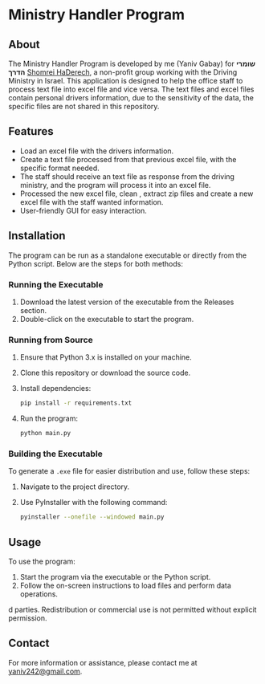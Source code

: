
# Ministry Handler Program

## About

The Ministry Handler Program is developed by me (Yaniv Gabay) for **שומרי הדרך** [Shomrei HaDerech](https://www.shomriderech.org.il/), a non-profit group working with the Driving Ministry in Israel.
This application is designed to help the office staff to process text file into excel file and vice versa.
The text files and excel files contain personal drivers information, due to the sensitivity of the data, the specific files are not shared in this repository.

## Features

- Load an excel file with the drivers information.
- Create a text file processed from that previous excel file, with the specific format needed.
- The staff should receive an text file as response from the driving ministry, and the program will process it into an excel file.
- Processed the new excel file, clean , extract zip files and create a new excel file with the staff wanted information.
- User-friendly GUI for easy interaction.

## Installation

The program can be run as a standalone executable or directly from the Python script. Below are the steps for both methods:

### Running the Executable

1. Download the latest version of the executable from the Releases section.
2. Double-click on the executable to start the program.

### Running from Source

1. Ensure that Python 3.x is installed on your machine.
2. Clone this repository or download the source code.
3. Install dependencies:

   ```bash
   pip install -r requirements.txt
   ```

4. Run the program:

   ```bash
   python main.py
   ```

### Building the Executable

To generate a `.exe` file for easier distribution and use, follow these steps:

1. Navigate to the project directory.
2. Use PyInstaller with the following command:
   
   ```bash
   pyinstaller --onefile --windowed main.py
   ```

## Usage

To use the program:

1. Start the program via the executable or the Python script.
2. Follow the on-screen instructions to load files and perform data operations.

d parties. Redistribution or commercial use is not permitted without explicit permission.

## Contact

For more information or assistance, please contact me at [yaniv242@gmail.com](yaniv242@gmail.com).

